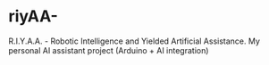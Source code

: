 # riyAA-
R.I.Y.A.A. - Robotic Intelligence and Yielded Artificial Assistance.
My personal AI assistant project (Arduino + AI integration)
